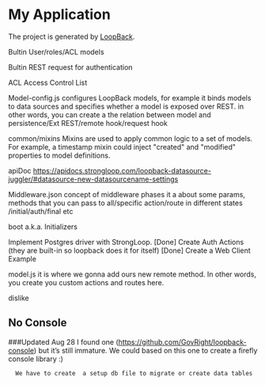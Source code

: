 # My Application

The project is generated by [LoopBack](http://loopback.io).

Bultin User/roles/ACL models

Bultin REST request for authentication

ACL Access Control List

Model-config.js configures LoopBack models, for example it binds models to data sources and specifies whether a model is exposed over REST.  in other words, you can create a the relation between model and persistence/Ext REST/remote hook/request hook

common/mixins Mixins are used to apply common logic to a set of models. For example, a timestamp mixin could inject "created" and "modified" properties to model definitions.

apiDoc https://apidocs.strongloop.com/loopback-datasource-juggler/#datasource-new-datasourcename-settings

Middleware.json concept of middleware phases it a about some params, methods that you can pass to all/specific action/route in different states /initial/auth/final etc

boot a.k.a. Initializers

Implement Postgres driver with StrongLoop. [Done]
Create Auth Actions (they are built-in so loopback does it for itself)  [Done]
Create a Web Client Example

model.js it is where we gonna add ours new remote method. In other words, you create you custom actions and routes here.

dislike

No Console
----
  ###Updated Aug 28
      I found one (https://github.com/GovRight/loopback-console) but it’s still immature. We could based on this one to create a firefly console library  :)

      We have to create  a setup db file to migrate or create data tables
